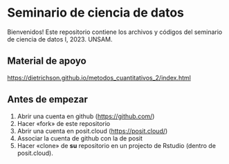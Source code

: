 # Seminario de ciencia de datos
Bienvenidos!
Este repositorio contiene los archivos y códigos del seminario de ciencia de datos I, 2023. UNSAM.

## Material de apoyo
https://dietrichson.github.io/metodos_cuantitativos_2/index.html

## Antes de empezar

1. Abrir una cuenta en github (https://github.com/)
2. Hacer «fork» de este repositorio
3. Abrir una cuenta en posit.cloud (https://posit.cloud/)
4. Associar la cuenta de github con la de posit
5. Hacer «clone» de **su** repositorio en un projecto de Rstudio (dentro de posit.cloud).
